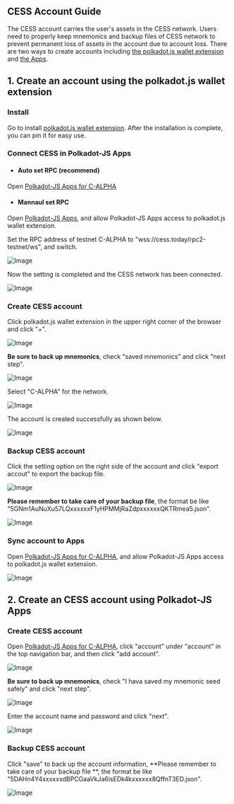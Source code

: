 ## CESS Account Guide


The CESS account carries the user's assets in the CESS network. Users need to properly keep mnemonics and backup files of CESS network to prevent permanent loss of assets in the account due to account loss. There are two ways to create accounts including [the polkadot.js wallet extension](#1-create-an-account-using-the-polkadotjs-wallet-extension) and [the Apps](#2-create-an-cess-account-using-polkadot-js-apps).

## 1. Create an account using the polkadot.js wallet extension

### Install

Go to install [polkadot.js wallet extension](https://polkadot.js.org/extension/). After the installation is complete, you can pin it for easy use.

### Connect CESS in Polkadot-JS Apps

- #### Auto set RPC (recommend)
Open [Polkadot-JS Apps for C-ALPHA](https://polkadot.js.org/apps/?rpc=wss%3A%2F%2Fcess.today%2Frpc2-testnet%2Fws%2F#/accounts)

- #### Mannaul set RPC
Open [Polkadot-JS Apps](https://polkadot.js.org/apps/), and allow Polkadot-JS Apps access to polkadot.js wallet extension.

Set the RPC address of testnet C-ALPHA to "wss://cess.today/rpc2-testnet/ws", and switch.

![Image](https://raw.githubusercontent.com/Cumulus2021/W3F-illustration/main/docs/account%20guide/img1.png)

Now the setting is completed and the CESS network has been connected.

![Image](https://raw.githubusercontent.com/Cumulus2021/W3F-illustration/main/docs/account%20guide/img2.png)

### Create CESS account

Click polkadot.js wallet extension in the upper right corner of the browser and click "+".

![Image](https://raw.githubusercontent.com/Cumulus2021/W3F-illustration/main/docs/account%20guide/img3.png)

**Be sure to back up mnemonics**, check "saved mnemonics" and click "next step".

![Image](https://raw.githubusercontent.com/Cumulus2021/W3F-illustration/main/docs/account%20guide/img4.png)

Select "C-ALPHA" for the network.

![Image](https://raw.githubusercontent.com/Cumulus2021/W3F-illustration/main/docs/account%20guide/img5.png)

The account is created successfully as shown below.

![Image](https://raw.githubusercontent.com/Cumulus2021/W3F-illustration/main/docs/account%20guide/img6.png)


### Backup CESS account

Click the setting option on the right side of the account and click "export accout" to export the backup file.

![Image](https://raw.githubusercontent.com/Cumulus2021/W3F-illustration/main/docs/account%20guide/img7.png)

**Please remember to take care of your backup file**, the format be like "5GNm1AuNuXu57LQxxxxxxF1yHPMMjRaZdpxxxxxxQKTRmea5.json".

![Image](https://raw.githubusercontent.com/Cumulus2021/W3F-illustration/main/docs/account%20guide/img8.png)

### Sync account to Apps

Open [Polkadot-JS Apps for C-ALPHA](https://polkadot.js.org/apps/?rpc=wss%3A%2F%2Fcess.today%2Frpc2-testnet%2Fws%2F#/accounts), and allow Polkadot-JS Apps access to polkadot.js wallet extension.

![Image](https://raw.githubusercontent.com/Cumulus2021/W3F-illustration/main/docs/account%20guide/img9.png)

## 2. Create an CESS account using Polkadot-JS Apps

### Create CESS account

Open [Polkadot-JS Apps for C-ALPHA](https://polkadot.js.org/apps/?rpc=wss%3A%2F%2Fcess.today%2Frpc2-testnet%2Fws%2F#/accounts), click "account" under "account" in the top navigation bar, and then click "add account".

![Image](https://raw.githubusercontent.com/Cumulus2021/W3F-illustration/main/docs/account%20guide/img10.png)

**Be sure to back up mnemonics**, check "I hava saved my mnemonic seed safely" and click "next step".

![Image](https://raw.githubusercontent.com/Cumulus2021/W3F-illustration/main/docs/account%20guide/img11.png)

Enter the account name and password and click "next".

![Image](https://raw.githubusercontent.com/Cumulus2021/W3F-illustration/main/docs/account%20guide/img12.png)

### Backup CESS account

Click "save" to back up the account information, **Please remember to take care of your backup file **, the format be like "5DAHn4Y4xxxxxxdBPCGaaVkJa6isEDk4kxxxxxx8QffnT3ED.json".

![Image](https://raw.githubusercontent.com/Cumulus2021/W3F-illustration/main/docs/account%20guide/img13.png)
